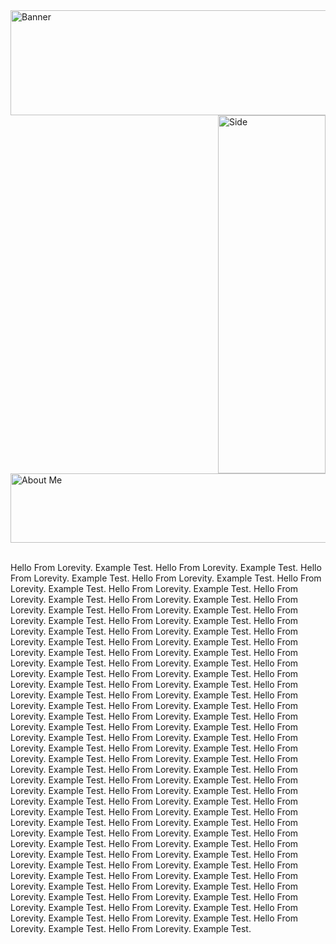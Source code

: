 <img width="1433" height="168" alt="Banner" src="https://github.com/user-attachments/assets/b85d24bf-038c-40f5-99ec-bb12de502a34" />
<div>
<img width="172" height="573" alt="Side" src="https://github.com/user-attachments/assets/b5e023ad-804b-426a-b9ff-69de51063d35" align=right />
<img width="650" height="111" alt="About Me" src="https://github.com/user-attachments/assets/3b1f543a-3cac-4180-8e52-0756bf6191e3" />
<br/>
<br/>

Hello From Lorevity. Example Test. Hello From Lorevity. Example Test. Hello From Lorevity. Example Test. Hello From Lorevity. Example Test. Hello From Lorevity. Example Test. Hello From Lorevity. Example Test. Hello From Lorevity. Example Test. Hello From Lorevity. Example Test. Hello From Lorevity. Example Test. Hello From Lorevity. Example Test. Hello From Lorevity. Example Test. Hello From Lorevity. Example Test. Hello From Lorevity. Example Test. Hello From Lorevity. Example Test. Hello From Lorevity. Example Test. Hello From Lorevity. Example Test. Hello From Lorevity. Example Test. Hello From Lorevity. Example Test. Hello From Lorevity. Example Test. Hello From Lorevity. Example Test. Hello From Lorevity. Example Test. Hello From Lorevity. Example Test. Hello From Lorevity. Example Test. Hello From Lorevity. Example Test. Hello From Lorevity. Example Test. Hello From Lorevity. Example Test. Hello From Lorevity. Example Test. Hello From Lorevity. Example Test. Hello From Lorevity. Example Test. Hello From Lorevity. Example Test. Hello From Lorevity. Example Test. Hello From Lorevity. Example Test. Hello From Lorevity. Example Test. Hello From Lorevity. Example Test. Hello From Lorevity. Example Test. Hello From Lorevity. Example Test. Hello From Lorevity. Example Test. Hello From Lorevity. Example Test. Hello From Lorevity. Example Test. Hello From Lorevity. Example Test. Hello From Lorevity. Example Test. Hello From Lorevity. Example Test. Hello From Lorevity. Example Test. Hello From Lorevity. Example Test. Hello From Lorevity. Example Test. Hello From Lorevity. Example Test. Hello From Lorevity. Example Test. Hello From Lorevity. Example Test. Hello From Lorevity. Example Test. Hello From Lorevity. Example Test. Hello From Lorevity. Example Test. Hello From Lorevity. Example Test. Hello From Lorevity. Example Test. Hello From Lorevity. Example Test. Hello From Lorevity. Example Test. Hello From Lorevity. Example Test. Hello From Lorevity. Example Test. Hello From Lorevity. Example Test. Hello From Lorevity. Example Test. Hello From Lorevity. Example Test. Hello From Lorevity. Example Test. Hello From Lorevity. Example Test. Hello From Lorevity. Example Test. Hello From Lorevity. Example Test. Hello From Lorevity. Example Test. Hello From Lorevity. Example Test. Hello From Lorevity. Example Test. Hello From Lorevity. Example Test. Hello From Lorevity. Example Test. Hello From Lorevity. Example Test.
